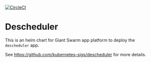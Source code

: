 [![CircleCI](https://circleci.com/gh/giantswarm/descheduler-app/tree/main.svg?style=svg)](https://circleci.com/gh/giantswarm/descheduler-app/tree/main)

# Descheduler

This is an helm chart for Giant Swarm app platform to deploy the `descheduler` app.

See https://github.com/kubernetes-sigs/descheduler for more details.
